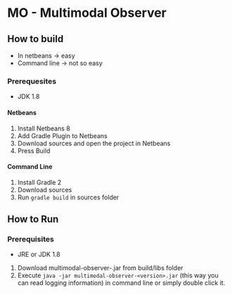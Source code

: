 # MO - Multimodal Observer
## How to build
- In netbeans -> easy
- Command line -> not so easy

### Prerequesites
- JDK 1.8

#### Netbeans
1. Install Netbeans 8
2. Add Gradle Plugin to Netbeans
3. Download sources and open the project in Netbeans
4. Press Build

#### Command Line
 [//]: <> (TODO test with gradle 3)
1. Install Gradle 2
2. Download sources
3. Run `gradle build` in sources folder

## How to Run

### Prerequisites
- JRE or JDK 1.8

1. Download multimodal-observer-<version>.jar from build/libs folder
2. Execute `java -jar multimodal-observer-<version>.jar` (this way you can read logging information) in command line or simply double click it.
